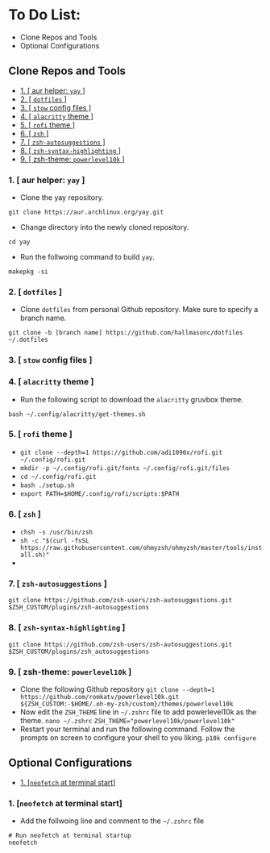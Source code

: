 # To Do List:

- Clone Repos and Tools
- Optional Configurations

## Clone Repos and Tools

- [1. [ aur helper: ```yay``` ]](LOREM)
- [2. [ ```dotfiles``` ]](LOREM)
- [3. [ ```stow``` config files ]](LOREM)
- [4. [ ```alacritty``` theme ]](LOREM)
- [5. [ ```rofi``` theme ]](LOREM)
- [6. [ ```zsh``` ]](LOREM)
- [7. [ ```zsh-autosuggestions``` ]](LOREM)
- [8. [ ```zsh-syntax-highlighting``` ]](LOREM)
- [9. [ zsh-theme: ```powerlevel10k``` ]](LOREM)

### 1. [ aur helper: ```yay``` ]

- Clone the yay repository.
```
git clone https://aur.archlinux.org/yay.git
```
- Change directory into the newly cloned repository.
```
cd yay
```
- Run the follwoing command to build ```yay```.
```
makepkg -si
```

### 2. [ ```dotfiles``` ]

- Clone ```dotfiles``` from personal Github repository. Make sure to specify a branch name.
```
git clone -b [branch name] https://github.com/hallmasonc/dotfiles ~/.dotfiles
```

### 3. [ ```stow``` config files ]

### 4. [ ```alacritty``` theme ]

- Run the following script to download the ```alacritty``` gruvbox theme.
```
bash ~/.config/alacritty/get-themes.sh
```

### 5. [ ```rofi``` theme ]

- ``` git clone --depth=1 https://github.com/adi1090x/rofi.git ~/.config/rofi.git ```
- ``` mkdir -p ~/.config/rofi.git/fonts ~/.config/rofi.git/files ```
- ``` cd ~/.config/rofi.git ```
- ``` bash ./setup.sh ```
- ``` export PATH=$HOME/.config/rofi/scripts:$PATH ```

### 6. [ ```zsh``` ]

- ``` chsh -s /usr/bin/zsh ```
- ``` sh -c "$(curl -fsSL https://raw.githubusercontent.com/ohmyzsh/ohmyzsh/master/tools/install.sh)" ```
- ``` ```

### 7. [ ```zsh-autosuggestions``` ]

```
git clone https://github.com/zsh-users/zsh-autosuggestions.git $ZSH_CUSTOM/plugins/zsh-autosuggestions
```

### 8. [ ```zsh-syntax-highlighting``` ]

```
git clone https://github.com/zsh-users/zsh-autosuggestions.git $ZSH_CUSTOM/plugins/zsh_autosuggestions
```

### 9. [ zsh-theme: ```powerlevel10k``` ]

- Clone the following Github repository 
``` git clone --depth=1 https://github.com/romkatv/powerlevel10k.git ${ZSH_CUSTOM:-$HOME/.oh-my-zsh/custom}/themes/powerlevel10k ```
- Now edit the ```ZSH_THEME``` line in ```~/.zshrc``` file to add powerlevel10k as the theme.
``` nano ~/.zshrc ```
``` ZSH_THEME="powerlevel10k/powerlevel10k" ```
- Restart your terminal and run the following command. Follow the prompts on screen to configure your shell to you liking.
``` p10k configure ```

## Optional Configurations

- [ 1. [```neofetch``` at terminal start]](LOREM)

### 1. [```neofetch``` at terminal start]

- Add the follwoing line and comment to the ```~/.zshrc``` file
```
# Run neofetch at terminal startup
neofetch
```
